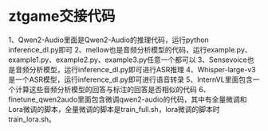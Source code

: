 # ztgame交接代码

1、Qwen2-Audio里面是Qwen2-Audio的推理代码，运行python inference_dl.py即可
2、mellow也是音频分析模型的代码，运行example.py、example1.py、example2.py、example3.py任意一个都可以
3、Sensevoice也是音频分析模型，运行inference_dl.py即可进行ASR推理
4、Whisper-large-v3是一个ASR模型，运行inference_dl.py即可进行语音转录
5、InternVL里面包含一个计算这些音频分析模型的回答与标注的回答是否相似的代码
6、finetune_qwen2audo里面包含微调qwen2-audio的代码，其中有全量微调和Lora微调的脚本，全量微调的脚本是train_full.sh，lora微调的脚本时train_lora.sh。
